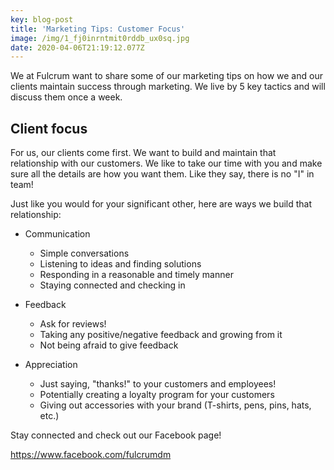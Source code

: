 ```yaml
---
key: blog-post
title: 'Marketing Tips: Customer Focus'
image: /img/1_fj0inrntmit0rddb_ux0sq.jpg
date: 2020-04-06T21:19:12.077Z
---
```

We at Fulcrum want to share some of our marketing tips on how we and our clients maintain success through marketing. We live by 5 key tactics and will discuss them once a week.

## **Client focus**

For us, our clients come first. We want to build and maintain that relationship with our customers. We like to take our time with you and make sure all the details are how you want them. Like they say, there is no "I" in team! 

Just like you would for your significant other, here are ways we build that relationship:

* Communication

  * Simple conversations 
  * Listening to ideas and finding solutions
  * Responding in a reasonable and timely manner
  * Staying connected and checking in
* Feedback

  * Ask for reviews!
  * Taking any positive/negative feedback and growing from it
  * Not being afraid to give feedback
* Appreciation

  * Just saying, "thanks!" to your customers and employees!
  * Potentially creating a loyalty program for your customers
  * Giving out accessories with your brand (T-shirts, pens, pins, hats, etc.)

Stay connected and check out our Facebook page! 

<https://www.facebook.com/fulcrumdm>